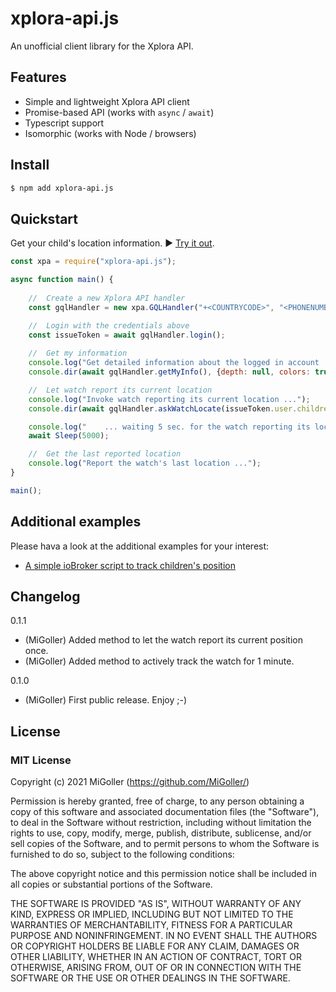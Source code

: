 # xplora-api.js

An unofficial client library for the Xplora API.

## Features

- Simple and lightweight Xplora API client
- Promise-based API (works with `async` / `await`)
- Typescript support
- Isomorphic (works with Node / browsers)

## Install

```bash
$ npm add xplora-api.js
```

## Quickstart

Get your child's location information. ▶️ [Try it out](https://runkit.com/).

```js
const xpa = require("xplora-api.js");

async function main() {
    
    //  Create a new Xplora API handler
    const gqlHandler = new xpa.GQLHandler("+<COUNTRYCODE>", "<PHONENUMBER W/O COUNTRYCODE>", "<YOUR SCRET PASSWORD>", "en-US", "");

    //  Login with the credentials above
    const issueToken = await gqlHandler.login();
    
    //  Get my information
    console.log("Get detailed information about the logged in account ...");
    console.dir(await gqlHandler.getMyInfo(), {depth: null, colors: true});

    //  Let watch report its current location
    console.log("Invoke watch reporting its current location ...");
    console.dir(await gqlHandler.askWatchLocate(issueToken.user.children[0].ward.id), {depth: null, colors: true});

    console.log("    ... waiting 5 sec. for the watch reporting its location to the Xplora Cloud service ...");
    await Sleep(5000);

    //  Get the last reported location
    console.log("Report the watch's last location ...");
}

main();
```

## Additional examples

Please hava a look at the additional examples for your interest:

- [A simple ioBroker script to track children's position](./examples/iobroker/README.md)

## Changelog

0.1.1

- (MiGoller) Added method to let the watch report its current position once.
- (MiGoller) Added method to actively track the watch for 1 minute.

0.1.0

- (MiGoller) First public release. Enjoy ;-)  

## License

### MIT License

Copyright (c) 2021 MiGoller (https://github.com/MiGoller/)

Permission is hereby granted, free of charge, to any person obtaining a copy
of this software and associated documentation files (the "Software"), to deal
in the Software without restriction, including without limitation the rights
to use, copy, modify, merge, publish, distribute, sublicense, and/or sell
copies of the Software, and to permit persons to whom the Software is
furnished to do so, subject to the following conditions:

The above copyright notice and this permission notice shall be included in all
copies or substantial portions of the Software.

THE SOFTWARE IS PROVIDED "AS IS", WITHOUT WARRANTY OF ANY KIND, EXPRESS OR
IMPLIED, INCLUDING BUT NOT LIMITED TO THE WARRANTIES OF MERCHANTABILITY,
FITNESS FOR A PARTICULAR PURPOSE AND NONINFRINGEMENT. IN NO EVENT SHALL THE
AUTHORS OR COPYRIGHT HOLDERS BE LIABLE FOR ANY CLAIM, DAMAGES OR OTHER
LIABILITY, WHETHER IN AN ACTION OF CONTRACT, TORT OR OTHERWISE, ARISING FROM,
OUT OF OR IN CONNECTION WITH THE SOFTWARE OR THE USE OR OTHER DEALINGS IN THE
SOFTWARE.
